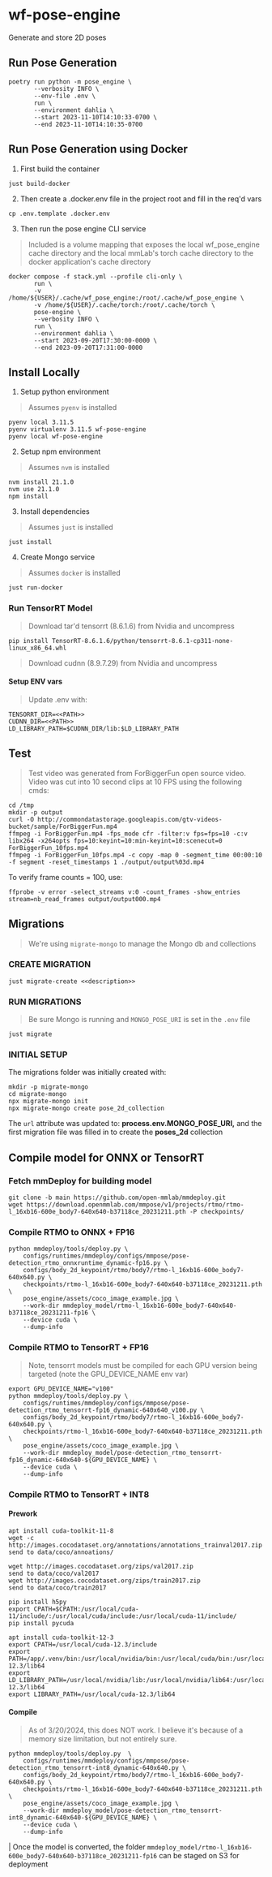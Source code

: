 # wf-pose-engine

Generate and store 2D poses

## Run Pose Generation

```
poetry run python -m pose_engine \
       --verbosity INFO \
       --env-file .env \
       run \
       --environment dahlia \
       --start 2023-11-10T14:10:33-0700 \
       --end 2023-11-10T14:10:35-0700
```

## Run Pose Generation using Docker

1. First build the container
```
just build-docker
```

2. Then create a .docker.env file in the project root and fill in the req'd vars
```
cp .env.template .docker.env
```

3. Then run the pose engine CLI service
> Included is a volume mapping that exposes the local wf_pose_engine cache directory and the local mmLab's torch cache directory to the docker application's cache directory
```
docker compose -f stack.yml --profile cli-only \
       run \
       -v /home/${USER}/.cache/wf_pose_engine:/root/.cache/wf_pose_engine \
       -v /home/${USER}/.cache/torch:/root/.cache/torch \
       pose-engine \
       --verbosity INFO \
       run \
       --environment dahlia \
       --start 2023-09-20T17:30:00-0000 \
       --end 2023-09-20T17:31:00-0000
```

## Install Locally

1. Setup python environment

> Assumes `pyenv` is installed

```
pyenv local 3.11.5
pyenv virtualenv 3.11.5 wf-pose-engine
pyenv local wf-pose-engine
```

2. Setup npm environment

> Assumes `nvm` is installed

```
nvm install 21.1.0
nvm use 21.1.0
npm install
```

3. Install dependencies

> Assumes `just` is installed

```
just install
```

4. Create Mongo service

> Assumes `docker` is installed

```
just run-docker
```

### Run TensorRT Model

> Download tar'd tensorrt (8.6.1.6) from Nvidia and uncompress

```
pip install TensorRT-8.6.1.6/python/tensorrt-8.6.1-cp311-none-linux_x86_64.whl
```

> Download cudnn (8.9.7.29) from Nvidia and uncompress

#### Setup ENV vars

>Update .env with:

```
TENSORRT_DIR=<<PATH>>
CUDNN_DIR=<<PATH>>
LD_LIBRARY_PATH=$CUDNN_DIR/lib:$LD_LIBRARY_PATH
```

## Test

> Test video was generated from ForBiggerFun open source video. Video was cut into 10 second clips at 10 FPS using the following cmds:

```
cd /tmp
mkdir -p output
curl -O http://commondatastorage.googleapis.com/gtv-videos-bucket/sample/ForBiggerFun.mp4
ffmpeg -i ForBiggerFun.mp4 -fps_mode cfr -filter:v fps=fps=10 -c:v libx264 -x264opts fps=10:keyint=10:min-keyint=10:scenecut=0 ForBiggerFun_10fps.mp4
ffmpeg -i ForBiggerFun_10fps.mp4 -c copy -map 0 -segment_time 00:00:10 -f segment -reset_timestamps 1 ./output/output%03d.mp4
```

To verify frame counts = 100, use:

```
ffprobe -v error -select_streams v:0 -count_frames -show_entries stream=nb_read_frames output/output000.mp4
```

## Migrations

> We're using `migrate-mongo` to manage the Mongo db and collections

### CREATE MIGRATION

```
just migrate-create <<description>>
```

### RUN MIGRATIONS

> Be sure Mongo is running and `MONGO_POSE_URI` is set in the `.env` file

```
just migrate
```

### INITIAL SETUP

The migrations folder was initially created with:

```
mkdir -p migrate-mongo
cd migrate-mongo
npx migrate-mongo init
npx migrate-mongo create pose_2d_collection
```

The `url` attribute was updated to: **process.env.MONGO_POSE_URI,** and the first migration file was filled in to create the **poses_2d** collection

## Compile model for ONNX or TensorRT

### Fetch mmDeploy for building model
```
git clone -b main https://github.com/open-mmlab/mmdeploy.git
wget https://download.openmmlab.com/mmpose/v1/projects/rtmo/rtmo-l_16xb16-600e_body7-640x640-b37118ce_20231211.pth -P checkpoints/
```

### Compile RTMO to ONNX + FP16
```
python mmdeploy/tools/deploy.py \
    configs/runtimes/mmdeploy/configs/mmpose/pose-detection_rtmo_onnxruntime_dynamic-fp16.py \
    configs/body_2d_keypoint/rtmo/body7/rtmo-l_16xb16-600e_body7-640x640.py \
    checkpoints/rtmo-l_16xb16-600e_body7-640x640-b37118ce_20231211.pth \
    pose_engine/assets/coco_image_example.jpg \
    --work-dir mmdeploy_model/rtmo-l_16xb16-600e_body7-640x640-b37118ce_20231211-fp16 \
    --device cuda \
    --dump-info
```

### Compile RTMO to TensorRT + FP16
> Note, tensorrt models must be compiled for each GPU version being targeted (note the GPU_DEVICE_NAME env var)
```
export GPU_DEVICE_NAME="v100"
python mmdeploy/tools/deploy.py \
    configs/runtimes/mmdeploy/configs/mmpose/pose-detection_rtmo_tensorrt-fp16_dynamic-640x640_v100.py \
    configs/body_2d_keypoint/rtmo/body7/rtmo-l_16xb16-600e_body7-640x640.py \
    checkpoints/rtmo-l_16xb16-600e_body7-640x640-b37118ce_20231211.pth \
    pose_engine/assets/coco_image_example.jpg \
    --work-dir mmdeploy_model/pose-detection_rtmo_tensorrt-fp16_dynamic-640x640-${GPU_DEVICE_NAME} \
    --device cuda \
    --dump-info
```

### Compile RTMO to TensorRT + INT8

#### Prework
```
apt install cuda-toolkit-11-8
wget -c http://images.cocodataset.org/annotations/annotations_trainval2017.zip
send to data/coco/annoations/

wget http://images.cocodataset.org/zips/val2017.zip
send to data/coco/val2017
wget http://images.cocodataset.org/zips/train2017.zip
send to data/coco/train2017

pip install h5py
export CPATH=$CPATH:/usr/local/cuda-11/include/:/usr/local/cuda/include:/usr/local/cuda-11/include/
pip install pycuda

apt install cuda-toolkit-12-3
export CPATH=/usr/local/cuda-12.3/include
export PATH=/app/.venv/bin:/usr/local/nvidia/bin:/usr/local/cuda/bin:/usr/local/sbin:/usr/local/bin:/usr/sbin:/usr/bin:/sbin:/bin:/usr/local/cuda-12.3/lib64
export LD_LIBRARY_PATH=/usr/local/nvidia/lib:/usr/local/nvidia/lib64:/usr/local/cuda-12.3/lib64
export LIBRARY_PATH=/usr/local/cuda-12.3/lib64
```

#### Compile
> As of 3/20/2024, this does NOT work. I believe it's because of a memory size limitation, but not entirely sure.
```
python mmdeploy/tools/deploy.py  \
    configs/runtimes/mmdeploy/configs/mmpose/pose-detection_rtmo_tensorrt-int8_dynamic-640x640.py \
    configs/body_2d_keypoint/rtmo/body7/rtmo-l_16xb16-600e_body7-640x640.py \
    checkpoints/rtmo-l_16xb16-600e_body7-640x640-b37118ce_20231211.pth  \
    pose_engine/assets/coco_image_example.jpg \
    --work-dir mmdeploy_model/pose-detection_rtmo_tensorrt-int8_dynamic-640x640-${GPU_DEVICE_NAME} \
    --device cuda \
    --dump-info
```

| Once the model is converted, the folder `mmdeploy_model/rtmo-l_16xb16-600e_body7-640x640-b37118ce_20231211-fp16` can be staged on S3 for deployment